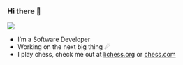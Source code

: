### Hi there 👋
<img src="https://enjle1r4ff7hltp.m.pipedream.net" /></h3>
- I’m a Software Developer
- Working on the next big thing ☄
- I play chess, check me out at [lichess.org](https://lichess.org/@/Hopertz) or [chess.com](https://www.chess.com/member/hopertz)

<br>





